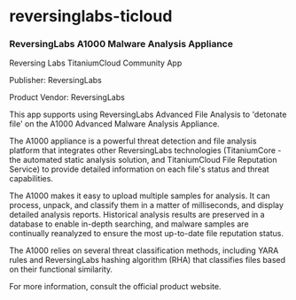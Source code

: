 # reversinglabs-ticloud

### ReversingLabs A1000 Malware Analysis Appliance

Reversing Labs TitaniumCloud Community App

Publisher: ReversingLabs

Product Vendor: ReversingLabs


This app supports using ReversingLabs Advanced File Analysis to 'detonate file' on the A1000 Advanced Malware Analysis Appliance.

The A1000 appliance is a powerful threat detection and file analysis platform that integrates other ReversingLabs technologies (TitaniumCore - the automated static analysis solution, and TitaniumCloud File Reputation Service) to provide detailed information on each file's status and threat capabilities.

The A1000 makes it easy to upload multiple samples for analysis. It can process, unpack, and classify them in a matter of milliseconds, and display detailed analysis reports. Historical analysis results are preserved in a database to enable in-depth searching, and malware samples are continually reanalyzed to ensure the most up-to-date file reputation status.

The A1000 relies on several threat classification methods, including YARA rules and ReversingLabs hashing algorithm (RHA) that classifies files based on their functional similarity.

For more information, consult the official product website.
